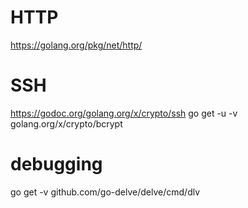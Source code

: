 # HTTP
https://golang.org/pkg/net/http/

# SSH
https://godoc.org/golang.org/x/crypto/ssh
go get -u -v golang.org/x/crypto/bcrypt


# debugging
go get -v github.com/go-delve/delve/cmd/dlv 